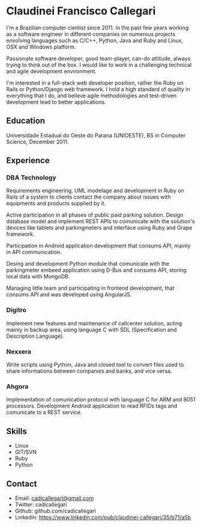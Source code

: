 Claudinei Francisco Callegari
======================

I'm a Brazilian computer cientist since 2011. In the past few years
working as a software engineer in different companies on numerous
projects envolving languages such as C/C++, Python, Java and Ruby and
Linux, OSX and Windows platform.

Passionate software developer, good team-player, can-do attitude,
always trying to think out of the box. I would like to work in a
challenging technical and agile development environment.

I'm interested in a full-stack web developer position, rather the 
Ruby on Rails or Python/Django web framework. I hold a high 
standard of quality in everything that I do, and
believe agile methodologies and test-driven development lead 
to better applications.

## Education

Universidade Estadual do Oeste do Parana (UNIOESTE), BS in Computer Science, December 2011.

## Experience

### DBA Technology

Requirements engineering, UML modelage and development in Ruby on Rails of a 
system to clients contact the company about issues with equipments and products 
supplied by it.

Active participation in all phases of public paid parking solution.
Design database model and implement REST APIs to comunicate with the solution's devices
like tablets and parkingmeters and interface using Ruby and Grape framework.

Participation in Android application development that consums API, mainly in API communication.

Desing and development Python module that comunicate with the parkingmeter embeed application
using D-Bus and consums API, storing local data with MongoDB.

Managing little team and participating in frontend development, that consums API and was
developed using AngularJS.


### Dígitro

Implement new features and maintenance of callcenter solution, acting mainly
in backup area, using language C with SDL (Specification and Description Language).

### Nexxera

Write scripts using Python, Java and closed tool to convert files used to share informations
between companies and banks, and vice versa.

### Ahgora

Implementation of comunication protocol with language C for ARM and 8051 processors.
Development Android application to read RFIDs tags and comunicate to a REST service.

## Skills

  * Linux
  * GIT/SVN
  * Ruby
  * Python

## Contact

 * Email: cadicallegari@gmail.com
 * Twitter: cadicallegari
 * Github: github.com/cadicallegari
 * Linkedin: https://www.linkedin.com/pub/claudinei-callegari/35/b71/a5b
